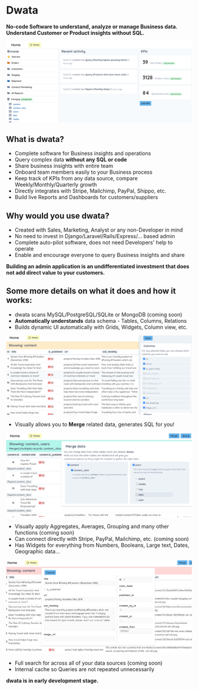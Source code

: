 # Dwata

**No-code Software to understand, analyze or manage Business data. Understand Customer or Product insights without SQL.**

![Home Screen](docs/assets/Home_view_v3.png?raw=true "Home Screen")

## What is dwata?

- Complete software for Business insights and operations
- Query complex data **without any SQL or code**
- Share business insights with entire team
- Onboard team members easily to your Business process
- Keep track of KPIs from any data source, compare Weekly/Monthly/Quarterly growth
- Directly integrates with Stripe, Mailchimp, PayPal, Shippo, etc.
- Build live Reports and Dashboards for customers/suppliers

## Why would you use dwata?

- Created with Sales, Marketing, Analyst or any non-Developer in mind
- No need to invest in Django/Laravel/Rails/Express/... based admin
- Complete auto-pilot software, does not need Developers' help to operate
- Enable and encourage everyone to query Business insights and share

**Building an admin application is an undifferentiated investment that does not add direct value to your customers.**

## Some more details on what it does and how it works:

- dwata scans MySQL/PostgreSQL/SQLite or MongoDB (coming soon)
- **Automatically understands** data schema - Tables, Columns, Relations
- Builds dynamic UI automatically with Grids, Widgets, Column view, etc.

![Grid showing columns](docs/assets/Grid_view_v3.png?raw=true "Grid showing columns")

- Visually allows you to **Merge** related data, generates SQL for you!

![Merge related data](docs/assets/Grid_Merge_view_v3.png?raw=true "Merge related data")

- Visually apply Aggregates, Averages, Grouping and many other functions (coming soon)
- Can connect directly with Stripe, PayPal, Mailchimp, etc. (coming soon)
- Has Widgets for everything from Numbers, Booleans, Large text, Dates, Geographic data...

![Boolean and large text fields](docs/assets/Detail_view_v3.png?raw=true "Boolean and large text fields")

- Full search for across all of your data sources (coming soon)
- Internal cache so Queries are not repeated unnecessarily

**dwata is in early development stage.**
